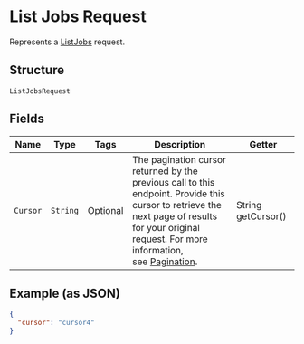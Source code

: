 
# List Jobs Request

Represents a [ListJobs](../../doc/api/team.md#list-jobs) request.

## Structure

`ListJobsRequest`

## Fields

| Name | Type | Tags | Description | Getter |
|  --- | --- | --- | --- | --- |
| `Cursor` | `String` | Optional | The pagination cursor returned by the previous call to this endpoint. Provide this<br>cursor to retrieve the next page of results for your original request. For more information,<br>see [Pagination](https://developer.squareup.com/docs/build-basics/common-api-patterns/pagination). | String getCursor() |

## Example (as JSON)

```json
{
  "cursor": "cursor4"
}
```

